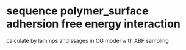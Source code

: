 # sequence polymer_surface adhersion free energy interaction
calculate by lammps and ssages in CG model with ABF sampling
